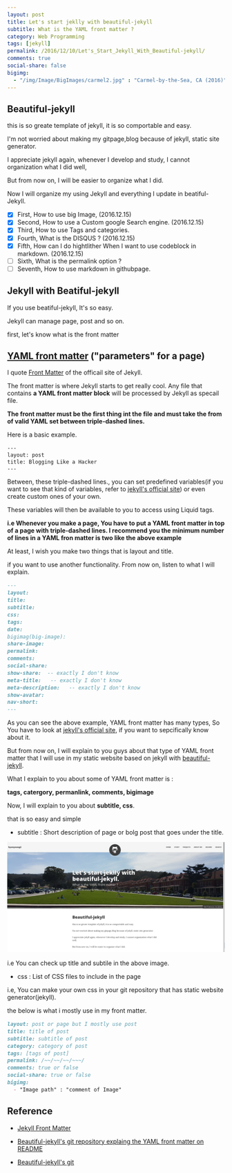 ```yaml
---
layout: post
title: Let's start jeklly with beautiful-jekyll
subtitle: What is the YAML front matter ?
category: Web Programming
tags: [jekyll]
permalink: /2016/12/10/Let's_Start_Jekyll_With_Beautiful-jekyll/
comments: true
social-share: false
bigimg: 
  - "/img/Image/BigImages/carmel2.jpg" : "Carmel-by-the-Sea, CA (2016)"
---
```


## Beautiful-jekyll

  this is so greate template of jekyll, it is so comportable and easy.
  
  I'm not worried about making my gitpage,blog because of jekyll, static site generator. 
  
  I appreciate jekyll again, whenever I develop and study, I cannot organization what I did well, 
  
  But from now on, I will be easier to organize what I did. 
  
  Now I will organize my using Jekyll and everything I update in beatiful-Jekyll.
  
- [x] First, How to use big Image, (2016.12.15) 
- [x] Second, How to use a Custom google Search engine. (2016.12.15) 
- [x] Third, How to use Tags and categories. 
- [x] Fourth, What is the DISQUS ? (2016.12.15) 
- [x] Fifth, How can I do hightlither When I want to use codeblock in markdown. (2016.12.15) 
- [ ] Sixth, What is the permalink option ?
- [ ] Seventh, How to use markdown in githubpage.
    
## Jekyll with Beatiful-jekyll

  If you use beatiful-jekyll, It's so easy. 
  
  Jekyll can manage page, post and so on. 
  
  first, let's know what is the front matter
  
## [YAML front matter](http://jekyllrb.com/docs/frontmatter/)  ("parameters" for a page)
 
  I quote [Front Matter](http://jekyllrb.com/docs/frontmatter/) of the officail site of Jekyll.
  
  The front matter is where Jekyll starts to get really cool. Any file that contains **a YAML front matter block** will be processed by Jekyll as specail file. 
  
  **The front matter must be the first thing int the file and must take the from of valid YAML set between triple-dashed lines.**
  
  Here is a basic example. 
  
```
---
layout: post
title: Blogging Like a Hacker
---
```
  Between, these triple-dashed lines., you can set predefined variables(if you want to see that kind of variables, refer to [jekyll's official site](https://jekyllrb.com/docs/frontmatter/)) or even create custom ones of your own.
  
  These variables will then be available to you to access using Liquid tags.
  
  **i.e Whenever you make a page, You have to put a YAML front matter in top of a page with triple-dashed lines. I recommend you the minimum number of lines in a YAML fron matter is two like the above example**
  
  At least, I wish you make two things that is layout and title. 
  
  if you want to use another functionality. From now on, listen to what I will explain. 
  
```markdown
---
layout: 
title: 
subtitle: 
css:
tags:
date:
bigimag(big-image):
share-image:
permalink:
comments:
social-share:
show-share:  -- exactly I don't know
meta-title:   -- exactly I don't know
meta-description:   -- exactly I don't know
show-avatar: 
nav-short:  
---
```
  As you can see the above example, YAML front matter has many types, So You have to look at [jekyll's official site](http://jekyllrb.com/docs/frontmatter/), if you want to sepcifically know about it. 
 
  But from now on, I will explain to you guys about that type of YAML front matter that I will use in my static website based on jekyll with [beautiful-jekyll](https://github.com/daattali/beautiful-jekyll).
  
  What I explain to you about some of YAML front matter is :
  
  **tags, catergory, permanlink, comments, bigimage**
  
  Now, I will explain to you about **subtitle, css**. 
  
  that is so easy and simple 
  
  - subtitle : Short description of page or bolg post that goes under the title. 
  
  ![](/img/Image/WebProgramming/2016-12-10-Let-s_Start_Jekyll_With_Beautiful-jekyll/bigimg_title_subtitle_in_jekyll.png)
  
   i.e You can check up title and subtile in the above image.
  
  - css : List of CSS files to include in the page 
  
   i.e, You can make your own css in your git repository that has static website generator(jekyll).
 
  the below is what i mostly use in my front matter. 

```markdown
layout: post or page but I mostly use post
title: title of post
subtitle: subtitle of post
category: category of post
tags: [tags of post]
permalink: /~~/~~/~~/~~~/
comments: true or false
social-share: true or false
bigimg:
  - "Image path" : "comment of Image"
```
  
  
## Reference 

  - [Jekyll Front Matter](http://jekyllrb.com/docs/frontmatter/)
  
  - [Beautiful-jekyll's git repository explaing the YAML front matter on README](https://github.com/daattali/beautiful-jekyll/blob/master/README.md#yaml-front-matter-parameters)
  
  - [Beautiful-jekyll's git](https://github.com/daattali/beautiful-jekyll)
  
  
